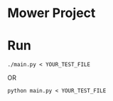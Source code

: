 Mower Project
=============

# Run
```shell
./main.py < YOUR_TEST_FILE
```
OR
```shell
python main.py < YOUR_TEST_FILE
```